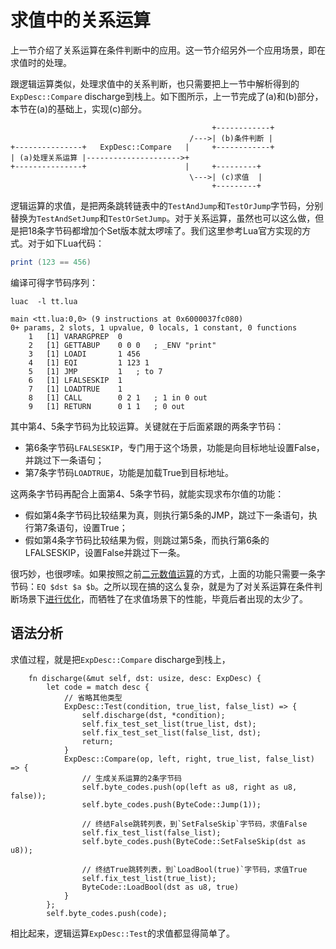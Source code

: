 # 求值中的关系运算

上一节介绍了关系运算在条件判断中的应用。这一节介绍另外一个应用场景，即在求值时的处理。

跟逻辑运算类似，处理求值中的关系判断，也只需要把上一节中解析得到的`ExpDesc::Compare` discharge到栈上。如下图所示，上一节完成了(a)和(b)部分，本节在(a)的基础上，实现(c)部分。

```
                                             +------------+
                                        /--->| (b)条件判断 |
+---------------+   ExpDesc::Compare   |     +------------+
| (a)处理关系运算 |--------------------->+
+---------------+                      |     +---------+
                                        \--->| (c)求值  |
                                             +---------+
```

逻辑运算的求值，是把两条跳转链表中的`TestAndJump`和`TestOrJump`字节码，分别替换为`TestAndSetJump`和`TestOrSetJump`。对于关系运算，虽然也可以这么做，但是把18条字节码都增加个Set版本就太啰嗦了。我们这里参考Lua官方实现的方式。对于如下Lua代码：

```lua
print (123 == 456)
```

编译可得字节码序列：

```
luac  -l tt.lua

main <tt.lua:0,0> (9 instructions at 0x6000037fc080)
0+ params, 2 slots, 1 upvalue, 0 locals, 1 constant, 0 functions
	1	[1]	VARARGPREP	0
	2	[1]	GETTABUP 	0 0 0	; _ENV "print"
	3	[1]	LOADI    	1 456
	4	[1]	EQI      	1 123 1
	5	[1]	JMP      	1	; to 7
	6	[1]	LFALSESKIP	1
	7	[1]	LOADTRUE 	1
	8	[1]	CALL     	0 2 1	; 1 in 0 out
	9	[1]	RETURN   	0 1 1	; 0 out
```

其中第4、5条字节码为比较运算。关键就在于后面紧跟的两条字节码：

- 第6条字节码`LFALSESKIP`，专门用于这个场景，功能是向目标地址设置False，并跳过下一条语句；
- 第7条字节码`LOADTRUE`，功能是加载True到目标地址。

这两条字节码再配合上面第4、5条字节码，就能实现求布尔值的功能：

- 假如第4条字节码比较结果为真，则执行第5条的JMP，跳过下一条语句，执行第7条语句，设置True；
- 假如第4条字节码比较结果为假，则跳过第5条，而执行第6条的LFALSESKIP，设置False并跳过下一条。

很巧妙，也很啰嗦。如果按照之前[二元数值运算](./ch05-02.binary_ops.md)的方式，上面的功能只需要一条字节码：`EQ $dst $a $b`。之所以现在搞的这么复杂，就是为了对关系运算在条件判断场景下[进行优化](./ch07-03.relational_in_condition.md#字节码)，而牺牲了在求值场景下的性能，毕竟后者出现的太少了。


## 语法分析

求值过程，就是把`ExpDesc::Compare` discharge到栈上，

```rust,ignore
    fn discharge(&mut self, dst: usize, desc: ExpDesc) {
        let code = match desc {
            // 省略其他类型
            ExpDesc::Test(condition, true_list, false_list) => {
                self.discharge(dst, *condition);
                self.fix_test_set_list(true_list, dst);
                self.fix_test_set_list(false_list, dst);
                return;
            }
            ExpDesc::Compare(op, left, right, true_list, false_list) => {
                // 生成关系运算的2条字节码
                self.byte_codes.push(op(left as u8, right as u8, false));
                self.byte_codes.push(ByteCode::Jump(1));

                // 终结False跳转列表，到`SetFalseSkip`字节码，求值False
                self.fix_test_list(false_list);
                self.byte_codes.push(ByteCode::SetFalseSkip(dst as u8));

                // 终结True跳转列表，到`LoadBool(true)`字节码，求值True
                self.fix_test_list(true_list);
                ByteCode::LoadBool(dst as u8, true)
            }
        };
        self.byte_codes.push(code);
```

相比起来，逻辑运算`ExpDesc::Test`的求值都显得简单了。